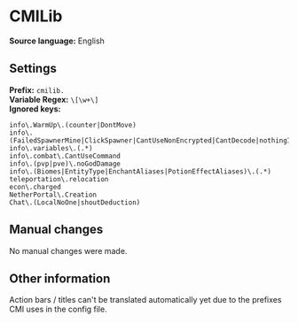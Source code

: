 # CMILib

**Source language:** English

## Settings

**Prefix:** `cmilib.`  
**Variable Regex:** `\[\w+\]`  
**Ignored keys:**

```
info\.WarmUp\.(counter|DontMove)
info\.(FailedSpawnerMine|ClickSpawner|CantUseNonEncrypted|CantDecode|nothingInHand|ItemWillBreak|ArmorWillBreak|cantRename|sleepersRequired|skippingNight|changedPainting|noSpam|noCmdSpam|skullOwner|beeinfo)
info\.variables\.(.*)
info\.combat\.CantUseCommand
info\.(pvp|pve)\.noGodDamage
info\.(Biomes|EntityType|EnchantAliases|PotionEffectAliases)\.(.*)
teleportation\.relocation
econ\.charged
NetherPortal\.Creation
Chat\.(LocalNoOne|shoutDeduction)
```

## Manual changes

No manual changes were made.

## Other information

Action bars / titles can't be translated automatically yet due to the prefixes CMI uses in the config file.